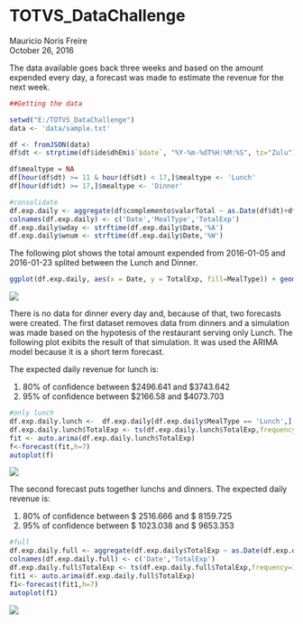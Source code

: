 # TOTVS_DataChallenge
Mauricio Noris Freire  
October 26, 2016  

 The data available goes back three weeks and based on the amount expended every day, a forecast was made to estimate the revenue for the next week.




```r
##Getting the data

setwd("E:/TOTVS_DataChallenge")
data <- 'data/sample.txt'

df <- fromJSON(data)
df$dt <- strptime(df$ide$dhEmi$`$date`, "%Y-%m-%dT%H:%M:%S", tz="Zulu")

df$mealtype = NA
df[hour(df$dt) >= 11 & hour(df$dt) < 17,]$mealtype <- 'Lunch'
df[hour(df$dt) >= 17,]$mealtype <- 'Dinner'

#consolidate
df.exp.daily <- aggregate(df$complemento$valorTotal ~ as.Date(df$dt)+df$mealtype, df, sum)
colnames(df.exp.daily) <- c('Date','MealType','TotalExp')
df.exp.daily$wday <- strftime(df.exp.daily$Date,'%A') 
df.exp.daily$wnum <- strftime(df.exp.daily$Date,'%W') 
```

The following plot shows the total amount expended from 2016-01-05 and 2016-01-23 splited between the Lunch and Dinner.


```r
ggplot(df.exp.daily, aes(x = Date, y = TotalExp, fill=MealType)) + geom_bar(stat="identity", position="dodge") 
```

![](report_files/figure-html/unnamed-chunk-3-1.png)

There is no data for dinner every day and, because of that, two forecasts were created. The first dataset removes data from dinners and a simulation was made based on the hypotesis of the restaurant serving only Lunch. The following plot exibits the result of that simulation. It was used the ARIMA model because it is a short term forecast.

The expected daily revenue for lunch is:

1) 80% of confidence between $2496.641 and $3743.642 
2) 95% of confidence between $2166.58  and $4073.703



```r
#only lunch
df.exp.daily.lunch <-  df.exp.daily[df.exp.daily$MealType == 'Lunch',]
df.exp.daily.lunch$TotalExp <- ts(df.exp.daily.lunch$TotalExp,frequency=1)
fit <- auto.arima(df.exp.daily.lunch$TotalExp)
f<-forecast(fit,h=7)
autoplot(f)
```

![](report_files/figure-html/unnamed-chunk-4-1.png)

The second forecast puts together lunchs and dinners. The expected daily revenue is:

1) 80% of confidence between $ 2516.666  and $ 8159.725
2) 95% of confidence between $ 1023.038  and $ 9653.353



```r
#full
df.exp.daily.full <- aggregate(df.exp.daily$TotalExp ~ as.Date(df.exp.daily$Date), df.exp.daily, sum)
colnames(df.exp.daily.full) <- c('Date','TotalExp')
df.exp.daily.full$TotalExp <- ts(df.exp.daily.full$TotalExp,frequency=1)
fit1 <- auto.arima(df.exp.daily.full$TotalExp)
f1<-forecast(fit1,h=7)
autoplot(f1)
```

![](report_files/figure-html/unnamed-chunk-5-1.png)


